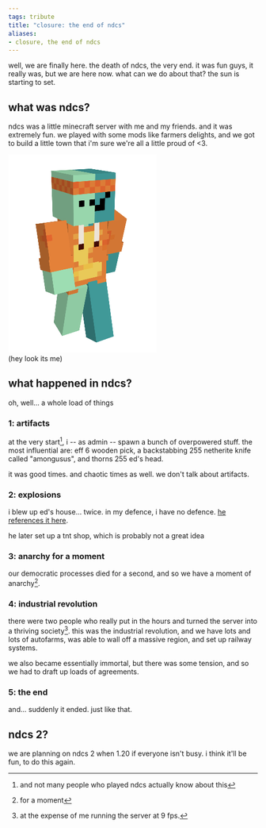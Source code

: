 ```yaml
---
tags: tribute
title: "closure: the end of ndcs"
aliases:
- closure, the end of ndcs
---
```


well, we are finally here. the death of ndcs, the very end. it was fun guys, it really was, but we are here now. what can we do about that? the sun is starting to set.

## what was ndcs?

ndcs was a little minecraft server with me and my friends. and it was extremely fun. we played with some mods like farmers delights, and we got to build a little town that i'm sure we're all a little proud of <3. 

![me in minecraft](assets/meMinecraft.png)  
(hey look its me)

## what happened in ndcs?

oh, well... a whole load of things

### 1: artifacts

at the very start[^1], i -- as admin -- spawn a bunch of overpowered stuff. the most influential are: eff 6 wooden pick, a backstabbing 255 netherite knife called "amongusus", and thorns 255 ed's head.

it was good times. and chaotic times as well. we don't talk about artifacts. 

### 2: explosions

i blew up ed's house... twice. in my defence, i have no defence. [he references it here](https://eddietheed.github.io/obsidiannotes-v.3/Development-Status/).

he later set up a tnt shop, which is probably not a great idea

### 3: anarchy for a moment

our democratic processes died for a second, and so we have a moment of anarchy[^3].

### 4: industrial revolution

there were two people who really put in the hours and turned the server into a thriving society[^2]. this was the industrial revolution, and we have lots and lots of autofarms, was able to wall off a massive region, and set up railway systems. 

we also became essentially immortal, but there was some tension, and so we had to draft up loads of agreements.

### 5: the end

and... suddenly it ended. just like that.

## ndcs 2?

we are planning on ndcs 2 when 1.20 if everyone isn't busy. i think it'll be fun, to do this again.

[^1]: and not many people who played ndcs actually know about this
[^2]: at the expense of me running the server at 9 fps.
[^3]: for a moment